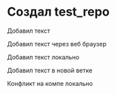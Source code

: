 ﻿# Создал test_repo

Добавил текст

Добавил текст через веб браузер

Добавил текст локально 

Добавил текст в новой ветке

Конфликт на компе локально
